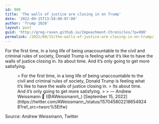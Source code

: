 ```yaml
---
id: 980
title: 'The walls of justice are closing in on Trump'
date: '2022-09-15T13:58:00-07:00'
author: 'Trump 2020'
layout: post
guid: 'http://greg-raven.github.io/Impeachment-Chronicles/?p=980'
permalink: /2022/09/15/the-walls-of-justice-are-closing-in-on-trump/
---
```


For the first time, in a long life of being unaccountable to the civil and criminal rules of society, Donald Trump is feeling what it’s like to have the walls of justice closing in. Its about time. And it’s only going to get more satisfying.

<figure class="wp-block-embed is-type-rich is-provider-twitter wp-block-embed-twitter"><div class="wp-block-embed__wrapper">> For the first time, in a long life of being unaccountable to the civil and criminal rules of society, Donald Trump is feeling what it’s like to have the walls of justice closing in.   
> Its about time. And it’s only going to get more satisfying.
> 
> — Andrew Weissmann 🌻 (@AWeissmann\_) [September 15, 2022](https://twitter.com/AWeissmann_/status/1570458022186549248?ref_src=twsrc%5Etfw)

<script async="" charset="utf-8" src="https://platform.twitter.com/widgets.js"></script></div></figure>Source: Andrew Weissmann, Twitter